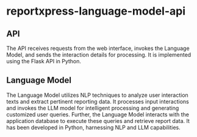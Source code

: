 # reportxpress-language-model-api

## API
The API receives requests from the web interface, invokes the Language Model, and sends the interaction details for processing. It is implemented using the Flask API in Python.

## Language Model
The Language Model utilizes NLP techniques to analyze user interaction texts and extract pertinent reporting data. It processes input interactions and invokes the LLM model for intelligent processing and generating customized user queries. Further, the Language Model interacts with the application database to execute these queries and retrieve report data. It has been developed in Python, harnessing NLP and LLM capabilities.
